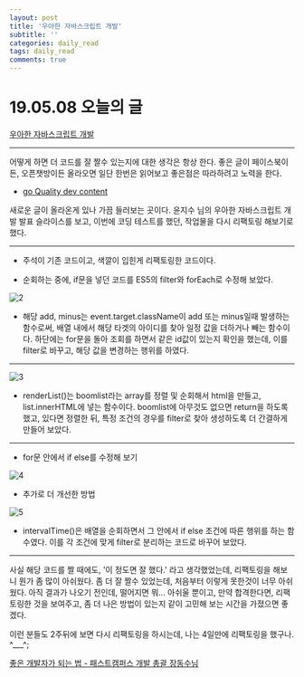```yaml
---
layout: post
title: '우아한 자바스크립트 개발'
subtitle: ''
categories: daily_read
tags: daily_read
comments: true
---
```


# 19.05.08 오늘의 글


[우아한 자바스크립트 개발](https://speakerdeck.com/nigayo/uahan-jabaseukeuribteu-gaebal)

---

어떻게 하면 더 코드를 잘 짤수 있는지에 대한 생각은 항상 한다. 좋은 글이 페이스북이든, 오픈챗방이든 올라오면 일단 한번은 읽어보고 좋은점은 따라하려고 노력을 한다.

- [go Quality dev content](https://github.com/Integerous/goQuality-dev-contents)

새로운 글이 올라온게 있나 가끔 들러보는 곳이다. 윤지수 님의 우아한 자바스크립트 개발 발표 슬라이스를 보고, 이번에 코딩 테스트를 했던, 작업물을 다시 리팩토링 해보기로 했다. 


---

- 주석이 기존 코드이고, 색깔이 입힌게 리팩토링한 코드이다.


- 순회하는 중에, if문을 넣던 코드를 ES5의 filter와 forEach로 수정해 보았다.
 
![2](https://user-images.githubusercontent.com/34129711/57351662-b612cb80-719d-11e9-8744-8e25896aa605.png)

- 해당 add, minus는 event.target.className이 add 또는 minus일때 발생하는 함수로써, 배열 내에서 해당 타겟의 아이디를 찾아 일정 값을 더하거나 빼는 함수이다. 하단에는 for문을 돌아 조회를 하면서 같은 id값이 있는지 확인을 했는데, 이를 filter로 바꾸고, 해당 값을 변경하는 행위를 하였다.

---

![3](https://user-images.githubusercontent.com/34129711/57351697-d3479a00-719d-11e9-9617-81385290aaf5.png)

- renderList()는 boomlist라는 array를 정렬 및 순회해서 html을 만들고, list.innerHTML에 넣는 함수이다. 
boomlist에 아무것도 없으면 return을 하도록 했고, 있다면 정렬한 뒤, 특정 조건의 경우를 filter로 찾아 생성하도록 더 간결하게 만들어 보았다.

---

- for문 안에서 if else를 수정해 보기

![4](https://user-images.githubusercontent.com/34129711/57351774-16a20880-719e-11e9-88b6-d68f8de85f56.png)

- 추가로 더 개선한 방법

![5](https://user-images.githubusercontent.com/34129711/57353144-80bcac80-71a2-11e9-947c-93cc6f5ae685.png)

- intervalTime()은 배열을 순회하면서 그 안에서 if else 조건에 따른 행위를 하는 함수였다. 이를 각 조건에 맞게 filter로 분리하는 코드로 바꾸어 보았다.

--- 

사실 해당 코드를 짤 때에도, '이 정도면 잘 했다.' 라고 생각했었는데, 리팩토링을 해보니 뭔가 좀 많이 아쉬웠다. 좀 더 잘 짤수 있었는데, 처음부터 이렇게 못한것이 너무 아쉬웠다.
아직 결과가 나오기 전인데, 떨어지면 뭐... 아쉬울 뿐이고, 만약 합격한다면, 리팩토링한 것을 보여주고, 좀 더 나은 방법이 있는지 같이 고민해 보는 시간을 가졌으면 좋겠다.


이런 분들도 2주뒤에 보면 다시 리팩토링을 하시는데, 나는 4일만에 리팩토링을 했구나. ^___^;

[좋은 개발자가 되는 법 - 패스트캠퍼스 개발 총괄 장동수님](https://www.facebook.com/306660186475656/posts/549447715530234/)


